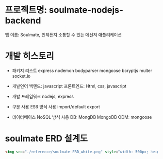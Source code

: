 # 프로젝트명: soulmate-nodejs-backend
앱 이름: Soulmate, 언제든지 소통할 수 있는 메신저 애플리케이션

# 개발 히스토리
- 패키지 리스트
express
nodemon
bodyparser
mongoose
bcryptjs
multer
socket.io

- 개발언어
백엔드: javascript
프론트엔드: Html, css, javascript

- 개발 프레임워크
nodejs, express

- 구문 사용
ES6 방식 사용
import/default export

- 데이터베이스
NoSQL 방식 사용
DB: MongDB
MongoDB ODM: mongoose

# soulmate ERD 설계도
```html
<img src="./reference/soulmate ERD_white.png" style="width: 500px; height: 500px;">
```


